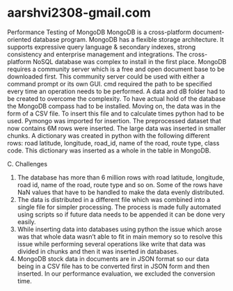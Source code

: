 # aarshvi2308-gmail.com
Performance Testing of MongoDB
MongoDB is a cross-platform document-oriented database program. MongoDB has a flexible storage architecture. It supports expressive query language & secondary indexes, strong consistency and enterprise management and integrations. The cross-platform NoSQL database was complex to install in the first place. MongoDB requires a community server which is a free and open document base to be downloaded first. This community server could be used with either a command prompt or its own GUI. cmd required the path to be specified every time an operation needs to be performed. A data and dB folder had to be created to overcome the complexity. To have actual hold of the database the MongoDB compass had to be installed. Moving on, the data was in the form of a CSV file. To insert this file and to calculate times python had to be used. Pymongo was imported for insertion. The preprocessed dataset that now contains 6M rows were inserted. The large data was inserted in smaller chunks. A dictionary was created in python with the following different rows: road latitude, longitude, road_id, name of the road, route type, class code. This dictionary was inserted as a whole in the table in MongoDB.

C.	Challenges
1)	The database has more than 6 million rows with road latitude, longitude, road id, name of the road, route type and so on. Some of the rows have NaN values that have to be handled to make the data evenly distributed.
2)	 The data is distributed in a different file which was combined into a single file for simpler processing. The process is made fully automated using scripts so if future data needs to be appended it can be done very easily.
3)	While inserting data into databases using python the issue which arose was that whole data wasn’t able to fit in main memory so to resolve this issue while performing several operations like write that data was divided in chunks and then it was inserted in databases.
4)	MongoDB stock data in documents are in JSON format so our data being in a CSV file has to be converted first in JSON form and then inserted. In our performance evaluation, we excluded the conversion time.

